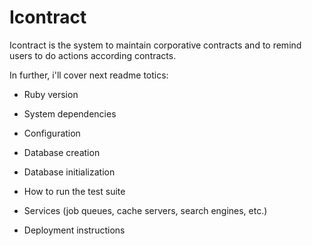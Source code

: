 # Icontract

Icontract is the system to maintain corporative contracts and to remind users to do actions according contracts.



In further, i'll cover next readme totics:

* Ruby version

* System dependencies

* Configuration

* Database creation

* Database initialization

* How to run the test suite

* Services (job queues, cache servers, search engines, etc.)

* Deployment instructions
